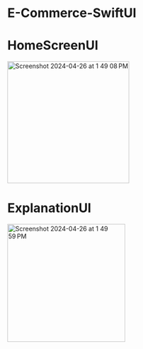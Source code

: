 # E-Commerce-SwiftUI

# HomeScreenUI
<img width="275" alt="Screenshot 2024-04-26 at 1 49 08 PM" src="https://github.com/Omveer99/E-Commerce-SwiftUI/assets/109145701/01f5a31e-d758-43c7-a610-659f40eb8676">

# ExplanationUI
<img width="266" alt="Screenshot 2024-04-26 at 1 49 59 PM" src="https://github.com/Omveer99/E-Commerce-SwiftUI/assets/109145701/eb12c65f-acf4-4677-a038-b3c71a27137a">
